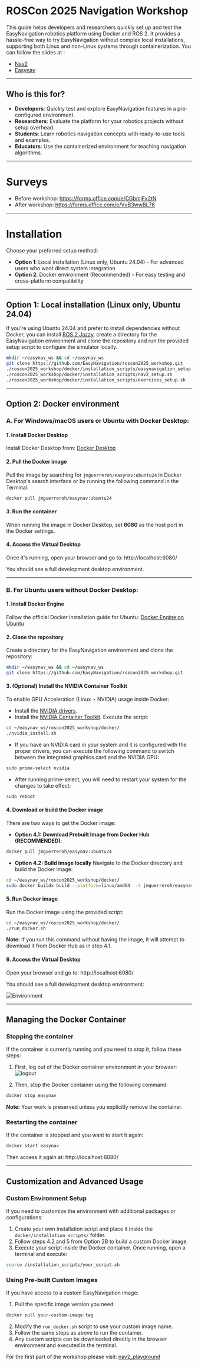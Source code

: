 # ROSCon 2025 Navigation Workshop
This guide helps developers and researchers quickly set up and test the EasyNavigation robotics platform using Docker and ROS 2. It provides a hassle-free way to try EasyNavigation without complex local installations, supporting both Linux and non-Linux systems through containerization. You can follow the slides at :
- [Nav2](https://github.com/EasyNavigation/roscon2025_workshop/blob/main/slides/nav2.pdf)
- [Easynav](https://github.com/EasyNavigation/roscon2025_workshop/blob/main/slides/nav2.pdf)

---

## Who is this for?
 - **Developers**: Quickly test and explore EasyNavigation features in a pre-configured environment.
 - **Researchers**: Evaluate the platform for your robotics projects without setup overhead.
 - **Students**: Learn robotics navigation concepts with ready-to-use tools and examples.
 - **Educators**: Use the containerized environment for teaching navigation algorithms.

---
# Surveys
  - Before workshop: https://forms.office.com/e/CGbmjFx2tN
  - After workshop: https://forms.office.com/e/VvB3wwBL76

---
# Installation
Choose your preferred setup method:
- **Option 1**: Local installation (Linux only, Ubuntu 24.04) - For advanced users who want direct system integration
- **Option 2**: Docker environment (Recommended) - For easy testing and cross-platform compatibility
---


## Option 1: Local installation (Linux only, Ubuntu 24.04)
If you're using Ubuntu 24.04 and prefer to install dependencies without Docker, you can install [ROS 2 Jazzy](https://docs.ros.org/en/jazzy/index.html), create a directory for the EasyNavigation environment and clone the repository and run the provided setup script to configure the simulator locally.
```sh
mkdir ~/easynav_ws && cd ~/easynav_ws
git clone https://github.com/EasyNavigation/roscon2025_workshop.git
./roscon2025_workshop/docker/installation_scripts/easynavigation_setup.sh
./roscon2025_workshop/docker/installation_scripts/nav2_setup.sh
./roscon2025_workshop/docker/installation_scripts/exercises_setup.sh
```

---
## Option 2: Docker environment

### A. For Windows/macOS users or Ubuntu with Docker Desktop:

#### 1. Install Docker Desktop
Install Docker Desktop from: [Docker Desktop](https://www.docker.com/products/docker-desktop/)

#### 2. Pull the Docker image
Pull the image by searching for `jmguerreroh/easynav:ubuntu24` in Docker Desktop's search interface or by running the following command in the Terminal:
```bash
docker pull jmguerreroh/easynav:ubuntu24
```

#### 3. Run the container
When running the image in Docker Desktop, set **6080** as the host port in the Docker settings. 

#### 4. Access the Virtual Desktop
Once it's running, open your browser and go to: http://localhost:6080/

You should see a full development desktop environment.

---

### B. For Ubuntu users without Docker Desktop:

#### 1. Install Docker Engine
Follow the official Docker installation guide for Ubuntu: [Docker Engine on Ubuntu](https://docs.docker.com/engine/install/ubuntu/)

#### 2. Clone the repository
Create a directory for the EasyNavigation environment and clone the repository:
```sh
mkdir ~/easynav_ws && cd ~/easynav_ws
git clone https://github.com/EasyNavigation/roscon2025_workshop.git
```

#### 3. (Optional) Install the NVIDIA Container Toolkit
To enable GPU Acceleration (Linux + NVIDIA) usage inside Docker:
- Install the [NVIDIA drivers](https://ubuntu.com/server/docs/nvidia-drivers-installation).
- Install the [NVIDIA Container Toolkit](https://docs.nvidia.com/datacenter/cloud-native/container-toolkit/latest/install-guide.html). Execute the script:

```sh
cd ~/easynav_ws/roscon2025_workshop/docker/
./nvidia_install.sh
```

- If you have an NVIDIA card in your system and it is configured with the proper drivers, you can execute the following command to switch between the integrated graphics card and the NVIDIA GPU:
```sh 
sudo prime-select nvidia
``` 

- After running prime-select, you will need to restart your system for the changes to take effect:
```sh 
sudo reboot
``` 

#### 4. Download or build the Docker image
There are two ways to get the Docker image:
- **Option 4.1: Download Prebuilt Image from Docker Hub (RECOMMENDED)**:
```sh
docker pull jmguerreroh/easynav:ubuntu24
```

- **Option 4.2: Build image locally**
Navigate to the Docker directory and build the Docker image:
```sh
cd ~/easynav_ws/roscon2025_workshop/docker/
sudo docker buildx build --platform=linux/amd64  -t jmguerreroh/easynav:ubuntu24 -f Dockerfile .
```

#### 5. Run Docker image
Run the Docker image using the provided script:
```sh
cd ~/easynav_ws/roscon2025_workshop/docker/
./run_docker.sh
```

**Note:** If you run this command without having the image, it will attempt to download it from Docker Hub as in step 4.1.

#### 6. Access the Virtual Desktop
Open your browser and go to: http://localhost:6080/

You should see a full development desktop environment:

![Environment](images/environment.png)

---

## Managing the Docker Container

### Stopping the container
If the container is currently running and you need to stop it, follow these steps:

1. First, log out of the Docker container environment in your browser:
   ![logout](images/logout.png)

2. Then, stop the Docker container using the following command:
```sh
docker stop easynav
```

**Note:** Your work is preserved unless you explicitly remove the container.

### Restarting the container
If the container is stopped and you want to start it again:
```sh
docker start easynav
```

Then access it again at: http://localhost:6080/

---
## Customization and Advanced Usage

### Custom Environment Setup
If you need to customize the environment with additional packages or configurations:
1. Create your own installation script and place it inside the `docker/installation_scripts/` folder.
2. Follow steps 4.2 and 5 from Option 2B to build a custom Docker image.
3. Execute your script inside the Docker container. Once running, open a terminal and execute:

```sh
source /installation_scripts/your_script.sh
```

### Using Pre-built Custom Images
If you have access to a custom EasyNavigation image:
1. Pull the specific image version you need:
```sh
docker pull your-custom-image:tag
```
2. Modify the `run_docker.sh` script to use your custom image name.
3. Follow the same steps as above to run the container.
4. Any custom scripts can be downloaded directly in the browser environment and executed in the terminal.


For the first part of the workshop please visit:
[nav2_playground](nav2_playground/README.md)

